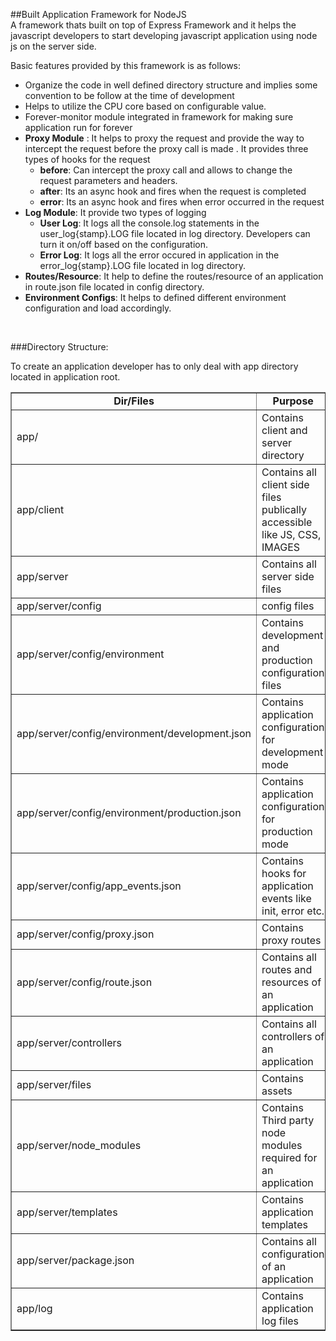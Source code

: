 ##Built  Application Framework for NodeJS<br/>A framework thats built on top of Express Framework  and it helps the javascript developers to start developing javascript application using node js on the server side.Basic features provided by  this framework is as follows:-    Organize the code in well defined directory structure and implies some convention to be follow at the time of development-    Helps to utilize the CPU core based on configurable value.-    Forever-monitor module integrated in framework for making sure application run for forever-	**Proxy Module** : It helps to proxy the request and provide the way to intercept the request before the proxy call is made . It provides three types of hooks for the request    -	**before**:  Can intercept the proxy call and allows to change the request parameters and headers.      -	**after**: Its an async hook and fires when the request is completed    -	**error**: Its an async hook and fires when error occurred in the request-	**Log Module**: It provide two types of logging    -	**User Log**: It logs all the console.log  statements in the user_log{stamp}.LOG file located in log directory. Developers can turn it on/off based on the configuration.    - **Error Log**: It logs all the error occured in application in the error_log{stamp}.LOG file located in log directory.-	**Routes/Resource**: It help to define the routes/resource of an application in route.json file located in config directory.-	**Environment Configs**:  It helps to defined different environment configuration and load accordingly.<br/>###Directory Structure:To create an application developer has to only deal with app directory located in application root.<table border="1"> <tr>  <td>  <center><b>Dir/Files</b></center>  </td>  <td>  <center><b>Purpose</b></center>  </td> </tr> <tr>  <td>  app/  </td>  <td>  Contains client and server directory  </td> </tr> <tr>  <td >  app/client  </td>  <td>  Contains all client side files  publically accessible like JS, CSS, IMAGES   </td> </tr> <tr >  <td >  app/server  </td>  <td >  Contains all server side files  </td> </tr> <tr >  <td > app/server/config  </td>  <td>  config files  </td> </tr> <tr>  <td> app/server/config/environment  </td>  <td> Contains development and production configuration files  </td> </tr> <tr>  <td> app/server/config/environment/development.json  </td>  <td>  Contains application configuration for development mode  </td> </tr> <tr>  <td> app/server/config/environment/production.json  </td>  <td>  Contains application configuration for production mode  </td> </tr> <tr>  <td>  app/server/config/app_events.json  </td>  <td>  Contains hooks for application events  like init, error etc.  </td> </tr> <tr>  <td>  app/server/config/proxy.json  </td>  <td>  Contains proxy routes  </td> </tr> <tr>  <td>  app/server/config/route.json  </td>  <td>  Contains all routes and resources of an application  </td> </tr> <tr>  <td>  app/server/controllers  </td>  <td >  Contains all controllers of an application  </td> </tr> <tr >  <td>  app/server/files  </td>  <td>  Contains assets  </td> </tr> <tr>  <td >  app/server/node_modules  </td>  <td>  Contains Third party node modules required for an application  </td> </tr> <tr>  <td>  app/server/templates  </td>  <td>  Contains application templates  </td> </tr> <tr>  <td>  app/server/package.json  </td>  <td>  Contains all configuration of an application  </td> </tr> <tr>  <td>  app/log  </td>  <td>  Contains application log files  </td> </tr></table>